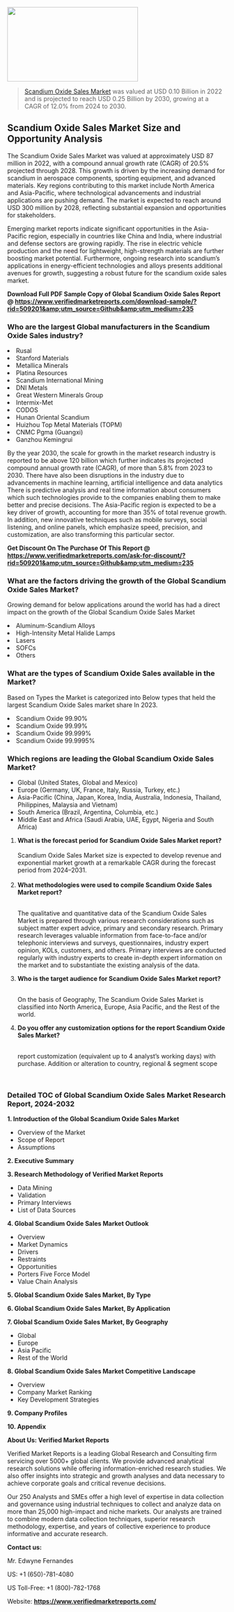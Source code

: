 <img src="https://ffe5etoiles.com/wp-content/uploads/2024/12/MST1-300x171.png" alt="" width="300" height="171" class="alignnone size-medium wp-image-20088" /><blockquote><p><p><a href="https://www.verifiedmarketreports.com/download-sample/?rid=509201&utm_source=Github&utm_medium=235" target="_blank">Scandium Oxide Sales Market</a> was valued at USD 0.10 Billion in 2022 and is projected to reach USD 0.25 Billion by 2030, growing at a CAGR of 12.0% from 2024 to 2030.</p></blockquote><p><h2>Scandium Oxide Sales Market Size and Opportunity Analysis</h2> <p>The Scandium Oxide Sales Market was valued at approximately USD 87 million in 2022, with a compound annual growth rate (CAGR) of 20.5% projected through 2028. This growth is driven by the increasing demand for scandium in aerospace components, sporting equipment, and advanced materials. Key regions contributing to this market include North America and Asia-Pacific, where technological advancements and industrial applications are pushing demand. The market is expected to reach around USD 300 million by 2028, reflecting substantial expansion and opportunities for stakeholders.</p> <p>Emerging market reports indicate significant opportunities in the Asia-Pacific region, especially in countries like China and India, where industrial and defense sectors are growing rapidly. The rise in electric vehicle production and the need for lightweight, high-strength materials are further boosting market potential. Furthermore, ongoing research into scandium’s applications in energy-efficient technologies and alloys presents additional avenues for growth, suggesting a robust future for the scandium oxide sales market.</p> </p><p class=""><strong>Download Full PDF Sample Copy of Global Scandium Oxide Sales Report @ <a href="https://www.verifiedmarketreports.com/download-sample/?rid=509201&amp;utm_source=Github&amp;utm_medium=235" target="_blank">https://www.verifiedmarketreports.com/download-sample/?rid=509201&amp;utm_source=Github&amp;utm_medium=235</a></strong></p><h3 id="" class="">Who are the largest Global manufacturers in the Scandium Oxide Sales industry?</h3><p><li>Rusal</li><li> Stanford Materials</li><li> Metallica Minerals</li><li> Platina Resources</li><li> Scandium International Mining</li><li> DNI Metals</li><li> Great Western Minerals Group</li><li> Intermix-Met</li><li> CODOS</li><li> Hunan Oriental Scandium</li><li> Huizhou Top Metal Materials (TOPM)</li><li> CNMC Pgma (Guangxi)</li><li> Ganzhou Kemingrui</li></p><div class=""><div class="" dir="" data-message-author-role="" data-message-id="" data-message-model-slug=""><div class=""><div class=""><div class=""><div class="" dir="" data-message-author-role="" data-message-id="" data-message-model-slug=""><div class=""><div class=""><p>By the year 2030, the scale for growth in the market research industry is reported to be above 120 billion which further indicates its projected compound annual growth rate (CAGR), of more than 5.8% from 2023 to 2030. There have also been disruptions in the industry due to advancements in machine learning, artificial intelligence and data analytics There is predictive analysis and real time information about consumers which such technologies provide to the companies enabling them to make better and precise decisions. The Asia-Pacific region is expected to be a key driver of growth, accounting for more than 35% of total revenue growth. In addition, new innovative techniques such as mobile surveys, social listening, and online panels, which emphasize speed, precision, and customization, are also transforming this particular sector.</p><p><strong>Get Discount On The Purchase Of This Report @&nbsp; <a href="https://www.verifiedmarketreports.com/ask-for-discount/?rid=509201&amp;utm_source=Github&amp;utm_medium=235" target="_blank">https://www.verifiedmarketreports.com/ask-for-discount/?rid=509201&amp;utm_source=Github&amp;utm_medium=235</a></strong></p></div></div></div></div></div></div></div></div><h3 id="" class="">What are the factors driving the growth of the Global Scandium Oxide Sales Market?</h3><p id="" class="">Growing demand for below applications around the world has had a direct impact on the growth of the Global Scandium Oxide Sales Market</p><p id="" class=""><li>Aluminum-Scandium Alloys</li><li> High-Intensity Metal Halide Lamps</li><li> Lasers</li><li> SOFCs</li><li> Others</li></p><h3 id="" class="">What are the types of Scandium Oxide Sales available in the Market?</h3><p id="" class="">Based on Types the Market is categorized into Below types that held the largest Scandium Oxide Sales market share In 2023.</p><p id="" class=""><li>Scandium Oxide 99.90%</li><li> Scandium Oxide 99.99%</li><li> Scandium Oxide 99.999%</li><li> Scandium Oxide 99.9995%</li></p><h3 id="" class="">Which regions are leading the Global Scandium Oxide Sales Market?</h3><ul><li>Global (United States, Global and Mexico)</li><li>Europe (Germany, UK, France, Italy, Russia, Turkey, etc.)</li><li>Asia-Pacific (China, Japan, Korea, India, Australia, Indonesia, Thailand, Philippines, Malaysia and Vietnam)</li><li>South America (Brazil, Argentina, Columbia, etc.)</li><li>Middle East and Africa (Saudi Arabia, UAE, Egypt, Nigeria and South Africa)</li></ul><p><ol><li><strong>What is the forecast period for Scandium Oxide Sales Market report?<br /></strong><br /><span data-sheets-root="1" data-sheets-value="{&quot;1&quot;:2,&quot;2&quot;:&quot;XXXX size is expected to develop revenue and exponential market growth at a remarkable CAGR during the forecast period from 2024&ndash;2030.&quot;}" data-sheets-userformat="{&quot;2&quot;:12674,&quot;4&quot;:{&quot;1&quot;:2,&quot;2&quot;:16776960},&quot;10&quot;:2,&quot;11&quot;:0,&quot;15&quot;:&quot;Arial&quot;,&quot;16&quot;:12}">Scandium Oxide Sales Market size is expected to develop revenue and exponential market growth at a remarkable CAGR during the forecast period from 2024&ndash;2031.</span><br /><br /></li><li><strong>What methodologies were used to compile Scandium Oxide Sales Market report?<br /><br /></strong><p>The qualitative and quantitative data of the&nbsp;Scandium Oxide Sales Market is prepared through various research considerations such as subject matter expert advice, primary and secondary research. Primary research leverages valuable information from face-to-face and/or telephonic interviews and surveys, questionnaires, industry expert opinion, KOLs, customers, and others. Primary interviews are conducted regularly with industry experts to create in-depth expert information on the market and to substantiate the existing analysis of the data.&nbsp;</p></li><li><strong>Who is the target audience for Scandium Oxide Sales Market report?<br /><br /></strong><p>On the basis of Geography, The&nbsp;Scandium Oxide Sales Market is classified into North America, Europe, Asia Pacific, and the Rest of the world.</p></li><li><strong>Do you offer any customization options for the report Scandium Oxide Sales Market?<br /><br /></strong><p>report customization (equivalent up to 4 analyst&rsquo;s working days) with purchase. Addition or alteration to country, regional &amp; segment scope</p><p>&nbsp;</p></li></ol></p><h3 id="" class="">Detailed TOC of Global Scandium Oxide Sales Market Research Report, 2024-2032</h3><p id="" class=""><strong>1. Introduction of the Global Scandium Oxide Sales Market</strong></p><ul><li>Overview of the Market</li><li>Scope of Report</li><li>Assumptions</li></ul><p id="" class=""><strong>2. Executive Summary</strong></p><p id="" class=""><strong>3. Research Methodology of&nbsp;Verified Market Reports</strong></p><ul><li>Data Mining</li><li>Validation</li><li>Primary Interviews</li><li>List of Data Sources</li></ul><p id="" class=""><strong>4. Global Scandium Oxide Sales Market Outlook</strong></p><ul><li>Overview</li><li>Market Dynamics</li><li>Drivers</li><li>Restraints</li><li>Opportunities</li><li>Porters Five Force Model</li><li>Value Chain Analysis</li></ul><p id="" class=""><strong>5. Global Scandium Oxide Sales Market, By&nbsp;Type</strong></p><p id="" class=""><strong>6. Global Scandium Oxide Sales Market, By Application</strong></p><p id="" class=""><strong>7. Global Scandium Oxide Sales Market, By Geography</strong></p><ul><li>Global</li><li>Europe</li><li>Asia Pacific</li><li>Rest of the World</li></ul><p id="" class=""><strong>8. Global Scandium Oxide Sales Market Competitive Landscape</strong></p><ul><li>Overview</li><li>Company Market Ranking</li><li>Key Development Strategies</li></ul><p id="" class=""><strong>9. Company Profiles</strong></p><p id="" class=""><strong>10. Appendix</strong></p><p id="" class=""><strong>About Us: Verified Market Reports</strong></p><p id="" class="">Verified Market Reports is a leading Global Research and Consulting firm servicing over 5000+ global clients. We provide advanced analytical research solutions while offering information-enriched research studies. We also offer insights into strategic and growth analyses and data necessary to achieve corporate goals and critical revenue decisions.</p><p id="" class="">Our 250 Analysts and SMEs offer a high level of expertise in data collection and governance using industrial techniques to collect and analyze data on more than 25,000 high-impact and niche markets. Our analysts are trained to combine modern data collection techniques, superior research methodology, expertise, and years of collective experience to produce informative and accurate research.</p><p id="" class=""><strong>Contact us:</strong></p><p id="" class="">Mr. Edwyne Fernandes</p><p id="" class="">US: +1 (650)-781-4080</p><p id="" class="">US Toll-Free: +1 (800)-782-1768</p><p id="" class="">Website: <a target="" data-test-app-aware-link=""><strong>https://www.verifiedmarketreports.com/</strong></a></p>
